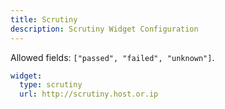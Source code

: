 ```yaml
---
title: Scrutiny
description: Scrutiny Widget Configuration
---
```


Allowed fields: `["passed", "failed", "unknown"]`.

```yaml
widget:
  type: scrutiny
  url: http://scrutiny.host.or.ip
```
